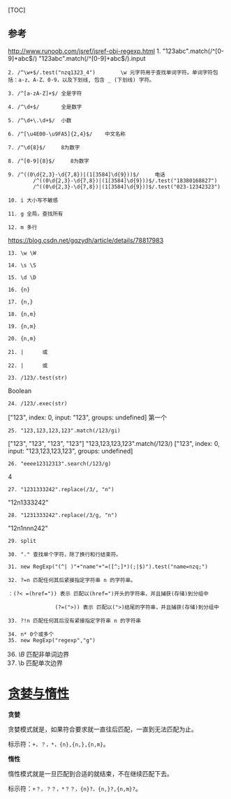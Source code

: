 [TOC]
## 参考
http://www.runoob.com/jsref/jsref-obj-regexp.html
    1. "123abc".match(/^[0-9]+abc$/)    "123abc".match(/^[0-9]+abc$/).input

    2. /^\w+$/.test("nzq1323_4")        \w 元字符用于查找单词字符。单词字符包括：a-z、A-Z、0-9，以及下划线, 包含 _ (下划线) 字符。
    
    3. /^[a-zA-Z]+$/ 全是字符
    
    4. /^\d+$/       全是数字
    
    5. /^\d+\.\d+$/  小数
    
    6. /^[\u4E00-\u9FA5]{2,4}$/    中文名称
    
    7. /^\d{8}$/     8为数字
    
    8. /^[0-9]{8}$/     8为数字
    
    9. /^((0\d{2,3}-\d{7,8})|(1[3584]\d{9}))$/     电话
            /^((0\d{2,3}-\d{7,8})|(1[3584]\d{9}))$/.test("18380168827")
            /^((0\d{2,3}-\d{7,8})|(1[3584]\d{9}))$/.test("023-12342323")
    
    10. i 大小写不敏感
    
    11. g 全局，查找所有
    
    12. m 多行
https://blog.csdn.net/gqzydh/article/details/78817983

    13. \w \W
    
    14. \s \S
    
    15. \d \D
    
    16. {n}
    
    17. {n,}
    
    18. {n,m}
    
    19. {n,m}
    
    20. {n,m}
    
    21. |      或
    
    22. |      或
    
    23. /123/.test(str)
Boolean

    24. /123/.exec(str)
["123", index: 0, input: "123", groups: undefined]
第一个

    25. "123,123,123,123".match(/123/gi)
["123", "123", "123", "123"]
        "123,123,123,123".match(/123/)
["123", index: 0, input: "123,123,123,123", groups: undefined]

    26. "eeee12312313".search(/123/g)
4

    27. "1231333242".replace(/3/, "n")
"12n1333242"

    28. "1231333242".replace(/3/g, "n")
"12n1nnn242"

    29. split
    
    30. "." 查找单个字符，除了换行和行结束符。
    
    31. new RegExp("(^| )"+"name"+"=([^;]*)(;|$)").test("name=nzq;")
    
    32. ?=n	匹配任何其后紧接指定字符串 n 的字符串。
    
    ：(?< =(href=")) 表示 匹配以(href=")开头的字符串，并且捕获(存储)到分组中
    
                   (?=(">)) 表示 匹配以(">)结尾的字符串，并且捕获(存储)到分组中
    
    33. ?!n 匹配任何其后没有紧接指定字符串 n 的字符串
    
    34. n* 0个或多个
    35. new RegExp("regexp","g")

36. *\B* 匹配非单词边界
37. \b 匹配单次边界

# [贪婪与惰性](https://www.cnblogs.com/yuaima/p/5258513.html)

**贪婪**

贪婪模式就是，如果符合要求就一直往后匹配，一直到无法匹配为止。

标示符：`+，？，*，{n},{n,},{n,m}`。

**惰性**

惰性模式就是一旦匹配到合适的就结束，不在继续匹配下去。

标示符：`+？，？？，*？？，{n}?，{n,}?,{n,m}?`。